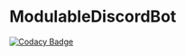 # ModulableDiscordBot
[![Codacy Badge](https://api.codacy.com/project/badge/Grade/0dd354117a1349b7a5dcb7caf7e5e6ed)](https://app.codacy.com/gh/vSKAH/ModulableDiscordBot?utm_source=github.com&utm_medium=referral&utm_content=vSKAH/ModulableDiscordBot&utm_campaign=Badge_Grade_Settings)